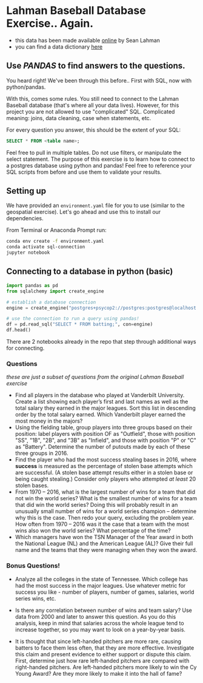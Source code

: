 # Lahman Baseball Database Exercise.. Again.
- this data has been made available [online](http://www.seanlahman.com/baseball-archive/statistics/) by Sean Lahman
- you can find a data dictionary [here](http://www.seanlahman.com/files/database/readme2016.txt)

## Use _PANDAS_ to find answers to the questions.
You heard right!
We've been through this before..
First with SQL, now with python/pandas.

With this, comes some rules.
You still need to connect to the Lahman Baseball database (that's where all your data lives).
However, for this project you are not allowed to use "complicated" SQL.
Complicated meaning: joins, data cleaning, case when statements, etc.

For every question you answer, this should be the extent of your SQL:
```sql
SELECT * FROM <table name>;
```

Feel free to pull in multiple tables.
Do not use filters, or manipulate the select statement.
The purpose of this exercise is to learn how to connect to a postgres database using python and pandas! Feel free to reference your SQL scripts from before and use them to validate your results.

## Setting up

We have provided an `environment.yaml` file for you to use (similar to the geospatial exercise).
Let's go ahead and use this to install our dependencies.

From Terminal or Anaconda Prompt run:
```bash
conda env create -f environment.yaml
conda activate sql-connection
jupyter notebook
```

## Connecting to a database in python (basic)

```python
import pandas as pd
from sqlalchemy import create_engine

# establish a database connection
engine = create_engine("postgres+psycop2://postgres:postgres@localhost:5432/LahmanBaseball")

# use the connection to run a query using pandas!
df = pd.read_sql("SELECT * FROM batting;", con=engine)
df.head()
```

There are 2 notebooks already in the repo that step through additional ways for connecting.

### Questions
_these are just a subset of questions from the original Lahman Baseball exercise_

* Find all players in the database who played at Vanderbilt University.
Create a list showing each player’s first and last names as well as the total salary they earned in the major leagues.
Sort this list in descending order by the total salary earned.
Which Vanderbilt player earned the most money in the majors?
* Using the fielding table, group players into three groups based on their position: label players with position OF as "Outfield", those with position "SS", "1B", "2B", and "3B" as "Infield", and those with position "P" or "C" as "Battery".
Determine the number of putouts made by each of these three groups in 2016.
* Find the player who had the most success stealing bases in 2016, where __success__ is measured as the percentage of stolen base attempts which are successful.
(A stolen base attempt results either in a stolen base or being caught stealing.)
Consider only players who attempted _at least_ 20 stolen bases.
* From 1970 – 2016, what is the largest number of wins for a team that did not win the world series?
What is the smallest number of wins for a team that did win the world series?
Doing this will probably result in an unusually small number of wins for a world series champion – determine why this is the case.
Then redo your query, excluding the problem year.
How often from 1970 – 2016 was it the case that a team with the most wins also won the world series?
What percentage of the time?
* Which managers have won the TSN Manager of the Year award in both the National League (NL) and the American League (AL)?
Give their full name and the teams that they were managing when they won the award.

### Bonus Questions!
* Analyze all the colleges in the state of Tennessee.
Which college has had the most success in the major leagues.
Use whatever metric for success you like - number of players, number of games, salaries, world series wins, etc.

* Is there any correlation between number of wins and team salary?
Use data from 2000 and later to answer this question.
As you do this analysis, keep in mind that salaries across the whole league tend to increase together, so you may want to look on a year-by-year basis.

* It is thought that since left-handed pitchers are more rare, causing batters to face them less often, that they are more effective.
Investigate this claim and present evidence to either support or dispute this claim.
First, determine just how rare left-handed pitchers are compared with right-handed pitchers.
Are left-handed pitchers more likely to win the Cy Young Award?
Are they more likely to make it into the hall of fame?
